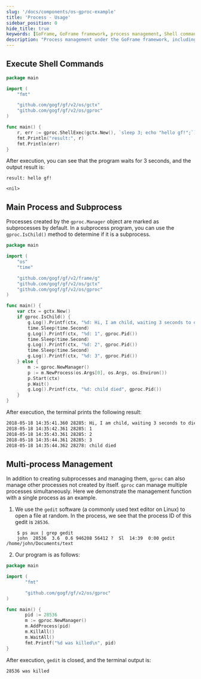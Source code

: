```yaml
---
slug: '/docs/components/os-gproc-example'
title: 'Process - Usage'
sidebar_position: 0
hide_title: true
keywords: [GoFrame, GoFrame framework, process management, Shell commands, main process, subprocess, gproc, multi-process management, golang, programming examples]
description: "Process management under the GoFrame framework, including how to execute Shell commands, determine the relationship between the main process and the subprocess, and the basic usage of multi-process management. Demonstrates the use of the gproc package through example code, such as creating subprocesses, managing existing processes, and implementing monitoring and control of specific processes in a Linux environment."
---
```


## Execute Shell Commands

```go
package main

import (
    "fmt"

    "github.com/gogf/gf/v2/os/gctx"
    "github.com/gogf/gf/v2/os/gproc"
)

func main() {
    r, err := gproc.ShellExec(gctx.New(), `sleep 3; echo "hello gf!";`)
    fmt.Println("result:", r)
    fmt.Println(err)
}
```

After execution, you can see that the program waits for 3 seconds, and the output result is:

```
result: hello gf!

<nil>
```

## Main Process and Subprocess

Processes created by the `gproc.Manager` object are marked as subprocesses by default. In a subprocess program, you can use the `gproc.IsChild()` method to determine if it is a subprocess.

```go
package main

import (
    "os"
    "time"

    "github.com/gogf/gf/v2/frame/g"
    "github.com/gogf/gf/v2/os/gctx"
    "github.com/gogf/gf/v2/os/gproc"
)

func main() {
    var ctx = gctx.New()
    if gproc.IsChild() {
        g.Log().Printf(ctx, "%d: Hi, I am child, waiting 3 seconds to die", gproc.Pid())
        time.Sleep(time.Second)
        g.Log().Printf(ctx, "%d: 1", gproc.Pid())
        time.Sleep(time.Second)
        g.Log().Printf(ctx, "%d: 2", gproc.Pid())
        time.Sleep(time.Second)
        g.Log().Printf(ctx, "%d: 3", gproc.Pid())
    } else {
        m := gproc.NewManager()
        p := m.NewProcess(os.Args[0], os.Args, os.Environ())
        p.Start(ctx)
        p.Wait()
        g.Log().Printf(ctx, "%d: child died", gproc.Pid())
    }
}
```

After execution, the terminal prints the following result:

```html
2018-05-18 14:35:41.360 28285: Hi, I am child, waiting 3 seconds to die
2018-05-18 14:35:42.361 28285: 1
2018-05-18 14:35:43.361 28285: 2
2018-05-18 14:35:44.361 28285: 3
2018-05-18 14:35:44.362 28278: child died
```

## Multi-process Management

In addition to creating subprocesses and managing them, `gproc` can also manage other processes not created by itself. `gproc` can manage multiple processes simultaneously. Here we demonstrate the management function with a single process as an example.

1. We use the `gedit` software (a commonly used text editor on Linux) to open a file at random. In the process, we see that the process ID of this gedit is `28536`.

```shell
    $ ps aux | grep gedit
    john  28536  3.6  0.6 946208 56412 ?  Sl  14:39  0:00 gedit /home/john/Documents/text
```

2. Our program is as follows:

```go
package main

import (
       "fmt"

       "github.com/gogf/gf/v2/os/gproc"
)

func main() {
       pid := 28536
       m := gproc.NewManager()
       m.AddProcess(pid)
       m.KillAll()
       m.WaitAll()
       fmt.Printf("%d was killed\n", pid)
}
```

After execution, `gedit` is closed, and the terminal output is:

```
28536 was killed
```